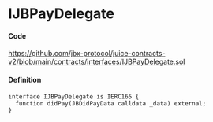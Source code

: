 # IJBPayDelegate

#### Code

https://github.com/jbx-protocol/juice-contracts-v2/blob/main/contracts/interfaces/IJBPayDelegate.sol

#### Definition

```
interface IJBPayDelegate is IERC165 {
  function didPay(JBDidPayData calldata _data) external;
}
```
